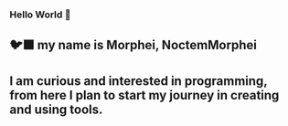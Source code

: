 ### Hello World 👋
## 🐦‍⬛ my name is Morphei, NoctemMorphei
## I am curious and interested in programming, from here I plan to start my journey in creating and using tools.
